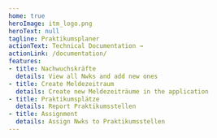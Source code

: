 ```yaml
---
home: true
heroImage: itm_logo.png
heroText: null
tagline: Praktikumsplaner
actionText: Technical Documentation →
actionLink: /documentation/
features:
- title: Nachwuchskräfte
  details: View all Nwks and add new ones
- title: Create Meldezeitraum
  details: Create new Meldezeiträume in the application
- title: Praktikumsplätze
  details: Report Praktikumsstellen
- title: Assignment 
  details: Assign Nwks to Praktikumsstellen
---
```


